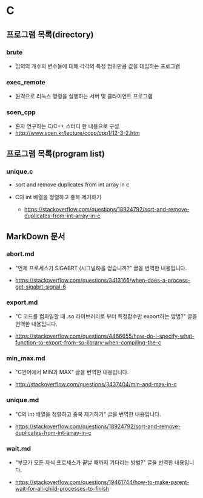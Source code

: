 # C

## 프로그램 목록(directory)

### brute

* 임의의 개수의 변수들에 대해 각각의 특정 범위만큼 값을 대입하는 프로그램

### exec_remote

* 원격으로 리눅스 명령을 실행하는 서버 및 클라이언트 프로그램

### soen_cpp

* 혼자 연구하는 C/C++ 스터디 한 내용으로 구성
* http://www.soen.kr/lecture/ccpp/cpp1/12-3-2.htm

## 프로그램 목록(program list)

### unique.c

* sort and remove duplicates from int array in c

* C의 int 배열을 정렬하고 중복 제거하기

  - https://stackoverflow.com/questions/18924792/sort-and-remove-duplicates-from-int-array-in-c

## MarkDown 문서

### abort.md

* "언제 프로세스가 SIGABRT (시그널6)을 얻습니까?" 글을 번역한 내용입니다.

* https://stackoverflow.com/questions/3413166/when-does-a-process-get-sigabrt-signal-6

### export.md

* "C 코드를 컴파일할 때 .so 라이브러리로 부터 특정함수만 export하는 방법?" 글을 번역한 내용입니다.

* https://stackoverflow.com/questions/4466655/how-do-i-specify-what-function-to-export-from-so-library-when-compiling-the-c

### min_max.md

* "C언어에서 MIN과 MAX" 글을 번역한 내용입니다.

* http://stackoverflow.com/questions/3437404/min-and-max-in-c

### unique.md

* "C의 int 배열을 정렬하고 중복 제거하기" 글을 번역한 내용입니다.

* https://stackoverflow.com/questions/18924792/sort-and-remove-duplicates-from-int-array-in-c

### wait.md

* "부모가 모든 자식 프로세스가 끝날 때까지 기다리는 방법?" 글을 번역한 내용입니다.

* https://stackoverflow.com/questions/19461744/how-to-make-parent-wait-for-all-child-processes-to-finish
